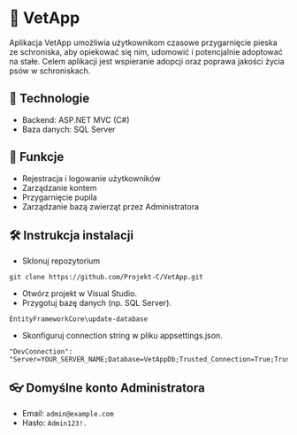 # 🐾 VetApp

Aplikacja VetApp umożliwia użytkownikom czasowe przygarnięcie pieska ze schroniska, aby opiekować się nim, udomowić i potencjalnie adoptować na stałe. Celem aplikacji jest wspieranie adopcji oraz poprawa jakości życia psów w schroniskach.
 
 
## 🚀 Technologie
  - Backend: ASP.NET MVC (C#)
  - Baza danych: SQL Server

## 🎯 Funkcje
  - Rejestracja i logowanie użytkowników
  - Zarządzanie kontem
  - Przygarnięcie pupila
  - Zarządzanie bazą zwierząt przez Administratora

## 🛠️ Instrukcja instalacji
  - Sklonuj repozytorium
  ```
  git clone https://github.com/Projekt-C/VetApp.git
  ```
  - Otwórz projekt w Visual Studio.
  - Przygotuj bazę danych (np. SQL Server).
  ```
  EntityFrameworkCore\update-database
  ```
  - Skonfiguruj connection string w pliku appsettings.json.
  ```
  "DevConnection": "Server=YOUR_SERVER_NAME;Database=VetAppDb;Trusted_Connection=True;TrustServerCertificate=True;"
  ```

## 👓 Domyślne konto Administratora
  - Email: `admin@example.com`
  - Hasło: `Admin123!.`
